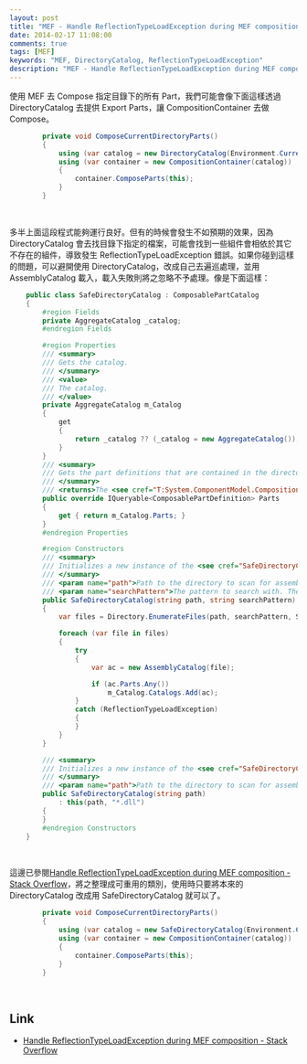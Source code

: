 ```yaml
---
layout: post
title: "MEF - Handle ReflectionTypeLoadException during MEF composition"
date: 2014-02-17 11:08:00
comments: true
tags: [MEF]
keywords: "MEF, DirectoryCatalog, ReflectionTypeLoadException"
description: "MEF - Handle ReflectionTypeLoadException during MEF composition"
---
```


使用 MEF 去 Compose 指定目錄下的所有 Part，我們可能會像下面這樣透過 DirectoryCatalog 去提供 Export Parts，讓 CompositionContainer 去做 Compose。  

<!-- More -->

```c#
        private void ComposeCurrentDirectoryParts()
        {
            using (var catalog = new DirectoryCatalog(Environment.CurrentDirectory))
            using (var container = new CompositionContainer(catalog))
            {
                container.ComposeParts(this);
            }
        }
```

<br/>

多半上面這段程式能夠運行良好。但有的時候會發生不如預期的效果，因為 DirectoryCatalog 會去找目錄下指定的檔案，可能會找到一些組件會相依於其它不存在的組件，導致發生 ReflectionTypeLoadException 錯誤。如果你碰到這樣的問題，可以避開使用 DirectoryCatalog，改成自己去遍巡處理，並用 AssemblyCatalog 載入，載入失敗則將之忽略不予處理。像是下面這樣：  

```c#
    public class SafeDirectoryCatalog : ComposablePartCatalog
    {
		#region Fields 
        private AggregateCatalog _catalog;
		#endregion Fields 

		#region Properties 
        /// <summary>
        /// Gets the catalog.
        /// </summary>
        /// <value>
        /// The catalog.
        /// </value>
        private AggregateCatalog m_Catalog
        {
            get
            {
                return _catalog ?? (_catalog = new AggregateCatalog());
            }
        }
        /// <summary>
        /// Gets the part definitions that are contained in the directory catalog.
        /// </summary>
        /// <returns>The <see cref="T:System.ComponentModel.Composition.Primitives.ComposablePartDefinition" /> objects that are contained in the <see cref="T:System.ComponentModel.Composition.Hosting.DirectoryCatalog" />.</returns>
        public override IQueryable<ComposablePartDefinition> Parts
        {
            get { return m_Catalog.Parts; }
        }
		#endregion Properties 

		#region Constructors 
        /// <summary>
        /// Initializes a new instance of the <see cref="SafeDirectoryCatalog" /> class.
        /// </summary>
        /// <param name="path">Path to the directory to scan for assemblies to add to the catalog.The path must be absolute or relative to <see cref="P:System.AppDomain.BaseDirectory" />.</param>
        /// <param name="searchPattern">The pattern to search with. The format of the pattern should be the same as specified for <see cref="M:System.IO.Directory.GetFiles(System.String,System.String)" />.</param>
        public SafeDirectoryCatalog(string path, string searchPattern)
        {
            var files = Directory.EnumerateFiles(path, searchPattern, SearchOption.TopDirectoryOnly);

            foreach (var file in files)
            {
                try
                {
                    var ac = new AssemblyCatalog(file);

                    if (ac.Parts.Any())
                        m_Catalog.Catalogs.Add(ac);
                }
                catch (ReflectionTypeLoadException)
                {
                }
            }
        }

        /// <summary>
        /// Initializes a new instance of the <see cref="SafeDirectoryCatalog" /> class.
        /// </summary>
        /// <param name="path">Path to the directory to scan for assemblies to add to the catalog.The path must be absolute or relative to <see cref="P:System.AppDomain.BaseDirectory" />.</param>
        public SafeDirectoryCatalog(string path)
            : this(path, "*.dll")
        {
        }
		#endregion Constructors 
    }
```

<br/>

這邊已參閱[Handle ReflectionTypeLoadException during MEF composition - Stack Overflow](http://stackoverflow.com/questions/4144683/handle-reflectiontypeloadexception-during-mef-composition)，將之整理成可重用的類別，使用時只要將本來的 DirectoryCatalog 改成用 SafeDirectoryCatalog 就可以了。  

```c#
        private void ComposeCurrentDirectoryParts()
        {
            using (var catalog = new SafeDirectoryCatalog(Environment.CurrentDirectory))
            using (var container = new CompositionContainer(catalog))
            {
                container.ComposeParts(this);
            }
        }
```

<br/>

Link
----
* [Handle ReflectionTypeLoadException during MEF composition - Stack Overflow](http://stackoverflow.com/questions/4144683/handle-reflectiontypeloadexception-during-mef-composition)
